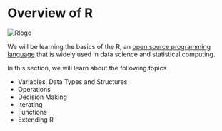 # Overview of R

![Rlogo](https://www.r-project.org/Rlogo.png)

We will be learning the basics of the R, an [open source programming language](https://www.r-project.org/about.html) that is widely used in data science and statistical computing. 

In this section, we will learn about the following topics
- Variables, Data Types and Structures
- Operations
- Decision Making
- Iterating
- Functions
- Extending R

